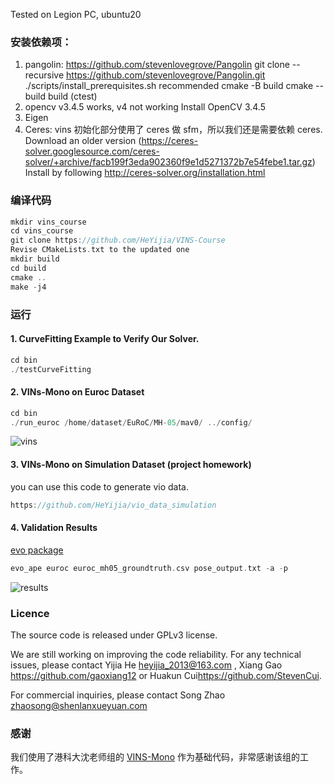 Tested on Legion PC, ubuntu20
### 安装依赖项：
1. pangolin: <https://github.com/stevenlovegrove/Pangolin>
    git clone --recursive https://github.com/stevenlovegrove/Pangolin.git
    ./scripts/install_prerequisites.sh recommended
    cmake -B build
    cmake --build build
    (ctest)
2. opencv
    v3.4.5 works, v4 not working
    Install OpenCV 3.4.5
3. Eigen
4. Ceres: vins 初始化部分使用了 ceres 做 sfm，所以我们还是需要依赖 ceres. 
    Download an older version (https://ceres-solver.googlesource.com/ceres-solver/+archive/facb199f3eda902360f9e1d5271372b7e54febe1.tar.gz)
    Install by following http://ceres-solver.org/installation.html

### 编译代码

```c++
mkdir vins_course
cd vins_course
git clone https://github.com/HeYijia/VINS-Course
Revise CMakeLists.txt to the updated one
mkdir build 
cd build
cmake ..
make -j4
```

### 运行
#### 1. CurveFitting Example to Verify Our Solver.
```c++
cd bin
./testCurveFitting 
```

#### 2. VINs-Mono on Euroc Dataset
```c++
cd bin
./run_euroc /home/dataset/EuRoC/MH-05/mav0/ ../config/
```
![vins](doc/vins.gif)

#### 3. VINs-Mono on Simulation Dataset (project homework)

you can use this code to generate vio data.

```c++
https://github.com/HeYijia/vio_data_simulation
```

#### 4. Validation Results
[evo package](https://github.com/MichaelGrupp/evo)
```c++
evo_ape euroc euroc_mh05_groundtruth.csv pose_output.txt -a -p
```

![results](doc/results.png)

### Licence

The source code is released under GPLv3 license.

We are still working on improving the code reliability. For any technical issues, please contact Yijia He <heyijia_2013@163.com> , Xiang Gao <https://github.com/gaoxiang12> or Huakun Cui<https://github.com/StevenCui>.

For commercial inquiries, please contact Song Zhao <zhaosong@shenlanxueyuan.com>

### 感谢

我们使用了港科大沈老师组的 [VINS-Mono](https://github.com/HKUST-Aerial-Robotics/VINS-Mono) 作为基础代码，非常感谢该组的工作。

